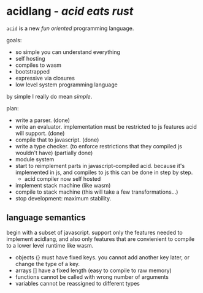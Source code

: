 # acidlang - _acid eats rust_

`acid` is a new _fun oriented_ programming language.

goals:

* so simple you can understand everything
* self hosting
* compiles to wasm
* bootstrapped
* expressive via closures
* low level system programming language

by simple I really do mean _simple_. 

plan:
* write a parser. (done)
* write an evaluator. implementation must be restricted to js features acid will support. (done)
* compile that to javascript. (done)
* write a type checker. (to enforce restrictions that they compiled js wouldn't have) (partially done)
* module system
* start to reimplement parts in javascript-compiled acid.
  because it's implemented in js, and compiles to js this can be done in step by step.
  * acid compiler now self hosted
* implement stack machine (like wasm)
* compile to stack machine (this will take a few transformations...)
* stop development: maximum stability.

## language semantics

begin with a subset of javascript. support only the features needed to implement acidlang,
and also only features that are convienient to compile to a lower level runtime like wasm.

* objects {} must have fixed keys. you cannot add another key later, or change the type of a key.
* arrays [] have a fixed length (easy to compile to raw memory)
* functions cannot be called with wrong number of arguments
* variables cannot be reassigned to different types

